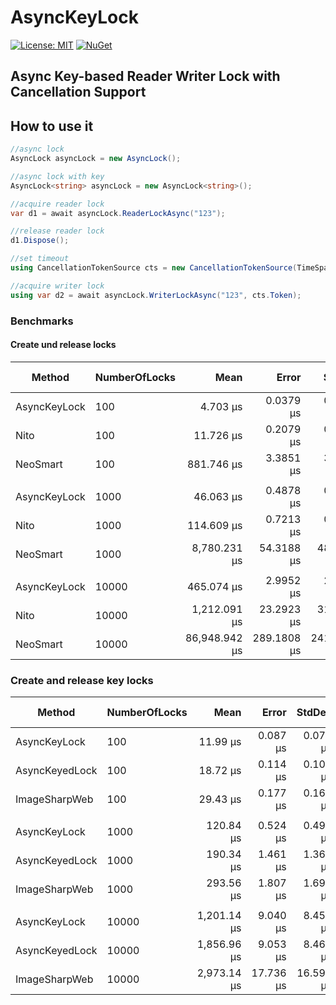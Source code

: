 # AsyncKeyLock

[![License: MIT](https://img.shields.io/badge/License-MIT-yellow.svg?style=flat-square)](https://opensource.org/licenses/MIT)
[![NuGet](https://img.shields.io/nuget/v/AsyncKeyLock.Core.svg?style=flat-square)](https://www.nuget.org/packages/AsyncKeyLock/)

## Async Key-based Reader Writer Lock with Cancellation Support

## How to use it

```csharp
//async lock
AsyncLock asyncLock = new AsyncLock();

//async lock with key
AsyncLock<string> asyncLock = new AsyncLock<string>();

//acquire reader lock
var d1 = await asyncLock.ReaderLockAsync("123");

//release reader lock
d1.Dispose();

//set timeout
using CancellationTokenSource cts = new CancellationTokenSource(TimeSpan.FromSeconds(10));

//acquire writer lock
using var d2 = await asyncLock.WriterLockAsync("123", cts.Token);

```

### Benchmarks

#### Create und release locks

|       Method | NumberOfLocks |          Mean |       Error |      StdDev |  Ratio | RatioSD |      Gen0 |  Allocated | Alloc Ratio |
|------------- |-------------- |--------------:|------------:|------------:|-------:|--------:|----------:|-----------:|------------:|
| AsyncKeyLock |           100 |      4.703 μs |   0.0379 μs |   0.0355 μs |   1.00 |    0.00 |    2.2049 |   10.16 KB |        1.00 |
|         Nito |           100 |     11.726 μs |   0.2079 μs |   0.2629 μs |   2.52 |    0.06 |    6.7902 |   31.25 KB |        3.08 |
|     NeoSmart |           100 |    881.746 μs |   3.3851 μs |   3.1664 μs | 187.48 |    1.57 |   20.5078 |   95.39 KB |        9.39 |
|              |               |               |             |             |        |         |           |            |             |
| AsyncKeyLock |          1000 |     46.063 μs |   0.4878 μs |   0.4324 μs |   1.00 |    0.00 |   22.0947 |  101.56 KB |        1.00 |
|         Nito |          1000 |    114.609 μs |   0.7213 μs |   0.6747 μs |   2.49 |    0.03 |   67.9932 |   312.5 KB |        3.08 |
|     NeoSmart |          1000 |  8,780.231 μs |  54.3188 μs |  48.1522 μs | 190.63 |    1.80 |  203.1250 |  957.01 KB |        9.42 |
|              |               |               |             |             |        |         |           |            |             |
| AsyncKeyLock |         10000 |    465.074 μs |   2.9952 μs |   2.8017 μs |   1.00 |    0.00 |  220.7031 | 1015.63 KB |        1.00 |
|         Nito |         10000 |  1,212.091 μs |  23.2923 μs |  31.0945 μs |   2.62 |    0.07 |  679.6875 |    3125 KB |        3.08 |
|     NeoSmart |         10000 | 86,948.942 μs | 289.1808 μs | 241.4791 μs | 187.08 |    1.14 | 2000.0000 | 9581.38 KB |        9.43 |

### Create and release key locks

|         Method | NumberOfLocks |        Mean |     Error |    StdDev | Ratio | RatioSD |     Gen0 |  Allocated | Alloc Ratio |
|--------------- |-------------- |------------:|----------:|----------:|------:|--------:|---------:|-----------:|------------:|
|   AsyncKeyLock |           100 |    11.99 μs |  0.087 μs |  0.077 μs |  1.00 |    0.00 |   2.8839 |   13.28 KB |        1.00 |
| AsyncKeyedLock |           100 |    18.72 μs |  0.114 μs |  0.107 μs |  1.56 |    0.01 |   3.9063 |   17.97 KB |        1.35 |
|  ImageSharpWeb |           100 |    29.43 μs |  0.177 μs |  0.166 μs |  2.45 |    0.02 |   3.7231 |   17.19 KB |        1.29 |
|                |               |             |           |           |       |         |          |            |             |
|   AsyncKeyLock |          1000 |   120.84 μs |  0.524 μs |  0.491 μs |  1.00 |    0.00 |  28.8086 |  132.81 KB |        1.00 |
| AsyncKeyedLock |          1000 |   190.34 μs |  1.461 μs |  1.367 μs |  1.58 |    0.01 |  39.0625 |  179.69 KB |        1.35 |
|  ImageSharpWeb |          1000 |   293.56 μs |  1.807 μs |  1.690 μs |  2.43 |    0.02 |  37.1094 |  171.88 KB |        1.29 |
|                |               |             |           |           |       |         |          |            |             |
|   AsyncKeyLock |         10000 | 1,201.14 μs |  9.040 μs |  8.456 μs |  1.00 |    0.00 | 289.0625 | 1328.13 KB |        1.00 |
| AsyncKeyedLock |         10000 | 1,856.96 μs |  9.053 μs |  8.468 μs |  1.55 |    0.01 | 390.6250 | 1796.88 KB |        1.35 |
|  ImageSharpWeb |         10000 | 2,973.14 μs | 17.736 μs | 16.590 μs |  2.48 |    0.02 | 371.0938 | 1718.75 KB |        1.29 |
